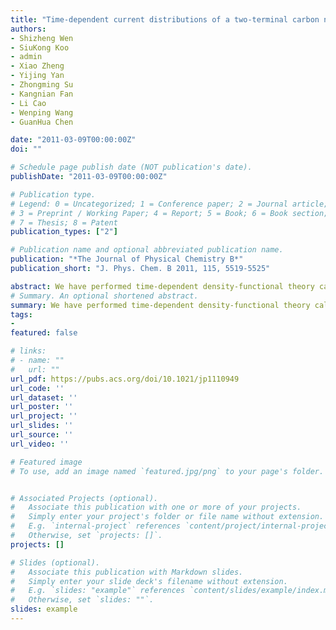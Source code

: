```yaml
---
title: "Time-dependent current distributions of a two-terminal carbon nanotube-based electronic device"
authors:
- Shizheng Wen
- SiuKong Koo
- admin
- Xiao Zheng
- Yijing Yan
- Zhongming Su
- Kangnian Fan
- Li Cao
- Wenping Wang
- GuanHua Chen

date: "2011-03-09T00:00:00Z"
doi: ""

# Schedule page publish date (NOT publication's date).
publishDate: "2011-03-09T00:00:00Z"

# Publication type.
# Legend: 0 = Uncategorized; 1 = Conference paper; 2 = Journal article;
# 3 = Preprint / Working Paper; 4 = Report; 5 = Book; 6 = Book section;
# 7 = Thesis; 8 = Patent
publication_types: ["2"]

# Publication name and optional abbreviated publication name.
publication: "*The Journal of Physical Chemistry B*"
publication_short: "J. Phys. Chem. B 2011, 115, 5519-5525"

abstract: We have performed time-dependent density-functional theory calculations to simulate the transient electrical response of a carbon nanotube-based electronic device. Time-dependent current density and electrostatic potential distribution are calculated and analyzed. Strong local vortices are observed for the current. In addition, the calculated dynamic admittance confirms that the dynamic response of the two-terminal device can be mapped onto the equivalent electric circuit reported in our previous work [Yam et al. Nanotechnology 2008, 19, 495203].
# Summary. An optional shortened abstract.
summary: We have performed time-dependent density-functional theory calculations to simulate the transient electrical response of a carbon nanotube-based electronic device. Time-dependent current density and electrostatic potential distribution are calculated and analyzed. Strong local vortices are observed for the current. In addition, the calculated dynamic admittance confirms that the dynamic response of the two-terminal device can be mapped onto the equivalent electric circuit reported in our previous work [Yam et al. Nanotechnology 2008, 19, 495203].
tags:
-
featured: false

# links:
# - name: ""
#   url: ""
url_pdf: https://pubs.acs.org/doi/10.1021/jp1110949
url_code: ''
url_dataset: ''
url_poster: ''
url_project: ''
url_slides: ''
url_source: ''
url_video: ''

# Featured image
# To use, add an image named `featured.jpg/png` to your page's folder. 


# Associated Projects (optional).
#   Associate this publication with one or more of your projects.
#   Simply enter your project's folder or file name without extension.
#   E.g. `internal-project` references `content/project/internal-project/index.md`.
#   Otherwise, set `projects: []`.
projects: []

# Slides (optional).
#   Associate this publication with Markdown slides.
#   Simply enter your slide deck's filename without extension.
#   E.g. `slides: "example"` references `content/slides/example/index.md`.
#   Otherwise, set `slides: ""`.
slides: example
---
```



